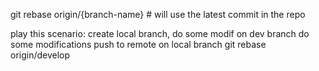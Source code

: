 git rebase origin/{branch-name} # will use the latest commit in the repo

play this scenario:
create local branch, do some modif
on dev branch do some modifications
push to remote
on local branch
git rebase origin/develop
